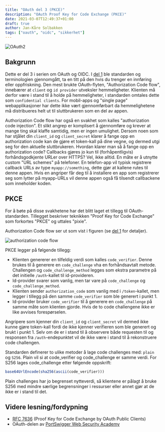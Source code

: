```yaml
---
title: "OAuth del 3 (PKCE)"
description: "OAuth Proof Key for Code Exchange (PKCE)"
date: 2021-03-07T12:49:37+01:00
draft: true
author: Jan-Kåre Solbakken
tags: ["oauth", "oidc", "sikkerhet"]
---
```


![OAuth2](/blog/images/oauth2.png) 

## Bakgrunn

Dette er del 3 i serien om OAuth og OIDC. I [del 1](/blog/posts/2020/09/oauth-del-1.html) ble standarden og terminologien gjennomgått, ta en titt på den hvis du trenger en innføring eller oppfriskning. Den mest brukte OAuth-flyten, "Authorization Code flow", innebærer at `client` og `id provider` utveksler hemmeligheter. Klienten må derfor være i stand til å holde på hemmeligheter, i standarden omtales dette som `confidential clients`. For mobil-apps og "single page" webapplikasjoner har dette ikke vært gjennomførbart da hemmelighetene må distribueres helt ut til sluttbrukeren som en del av appen.

Authorization Code flow har også en svakhet som kalles "authorization code injection". Et slikt angrep er komplisert å gjennomføre og krever at mange ting skal klaffe samtidig, men er ingen umulighet. Dersom noen som har stjålet din `client_id` og `client_secret` klarer å fange opp en authorization code kan de gjøre et token-kall på dine vegne, og dermed utgi seg for den aktuelle sluttbrukeren. Hvordan klarer man så å fange opp en authorization code? Callbacks gjøres jo kun til (forhåpentligvis) forhåndsgodkjente URLer over HTTPS? Vel, ikke alltid. En måte er å utnytte custom "URL schemes" på telefoner. En telefon-app vil typisk registrere callback URLs av type `myapp://something`, dette gjør at kallene rutes til denne appen. Hvis en angriper får deg til å installere en app som registrerer seg som lytter på myapp-URLs vil denne appen også få tilsendt callbackene som inneholder koden.

## PKCE

For å bøte på disse svakhetene har det blitt laget et tillegg til OAuth-standarden. Tillegget beskriver teknikken "Proof Key for Code Exchange" som forkortes "PKCE" og uttales "pixie".

Authorization Code flow ser ut som vist i figuren (se [del 1](/blog/posts/2020/09/oauth-del-1.html) for detaljer).

![authorization code flow](/blog/images/auth_code.png) 

PKCE legger på følgende tillegg:
 - Klienten genererer en tilfeldig verdi som kalles `code_verifier`. Denne brukes til å generere en `code_challenge` vha en forhåndsavtalt metode. Challengen og `code_challenge_method` legges som ekstra parametre på det initielle `/auth`-kallet til id-provideren.
 - Id-provider svarer som vanlig, men tar vare på `code_challenge` og `code_challenge_method`.
 - Klienten sender `authorization_code` som vanlig med i `/token`-kallet, men legger i tillegg på den samme `code_verifier` som ble generert i punkt 1.
 - Id-provider bruker `code_verifier` til å generere en `code_challenge` på samme måte som klienten gjorde. Hvis de to code challengene ikke er like avvises forespørselen.

Angripere som kjenner din `client_id` og `client_secret` vil dermed ikke kunne gjøre token-kall fordi de ikke kjenner verifieren som ble generert og brukt i punkt 1. Selv om de er i stand til å observere både requesten til og responsen fra `/auth`-endepunktet vil de ikke være i stand til å rekonstruere code challengen.

Standarden definerer to ulike metoder å lage code challenges med: `plain` og `S256`. Plain vil si at code_verifier og code_challenge er samme verdi. For S256 lages code_challenge etter følgende oppskrift: 

```javascript
base64UrlEncode(sha256(ascii(code_verifier)))
```

Plain challenges har jo begrenset nytteverdi, så klientene er pålagt å bruke S256 med mindre særlige begrensninger i ressurser eller annet gjør at de ikke er i stand til det. 

## Videre lesning/fordypning
- [RFC 7636](https://tools.ietf.org/html/rfc7636) (Proof Key for Code Exchange by OAuth Public Clients)
- OAuth-delen av [PortSwigger Web Security Academy](https://portswigger.net/web-security/oauth)
